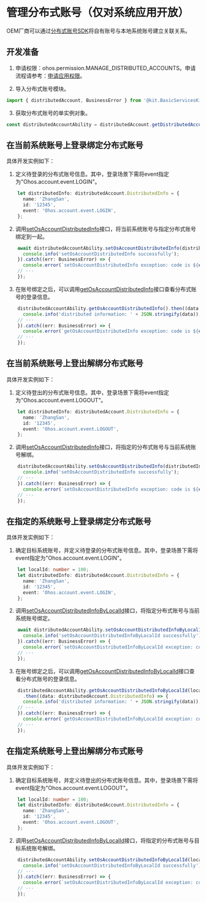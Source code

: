 # 管理分布式账号（仅对系统应用开放）

<!--Kit: Basic Services Kit-->
<!--Subsystem: Account-->
<!--Owner: @steven-q-->
<!--Designer: @JiDong-CS1-->
<!--Tester: @zhaimengchao-->
<!--Adviser: @zengyawen-->

OEM厂商可以通过[分布式账号SDK](../../reference/apis-basic-services-kit/js-apis-distributed-account.md)将自有账号与本地系统账号建立关联关系。

## 开发准备

1. 申请权限：ohos.permission.MANAGE_DISTRIBUTED_ACCOUNTS。申请流程请参考：[申请应用权限](../../security/AccessToken/determine-application-mode.md#system_basic等级应用申请权限的方式)。

2. 导入分布式账号模块。

   <!-- @[import_the_distributed_account_module](https://gitcode.com/openharmony/applications_app_samples/blob/master/code/DocsSample/Account/ManageDistributedAccount/entry/src/main/ets/pages/Index.ets) -->

``` TypeScript
import { distributedAccount, BusinessError } from '@kit.BasicServicesKit';
```


3. 获取分布式账号的单实例对象。

   <!-- @[obtain_the_single-instance_object_of_the_distributed_account](https://gitcode.com/openharmony/applications_app_samples/blob/master/code/DocsSample/Account/ManageDistributedAccount/entry/src/main/ets/pages/Index.ets) -->

``` TypeScript
const distributedAccountAbility = distributedAccount.getDistributedAccountAbility();
```


## 在当前系统账号上登录绑定分布式账号

具体开发实例如下：

1. 定义待登录的分布式账号信息。其中，登录场景下需将event指定为"Ohos.account.event.LOGIN"。

   <!-- @[define_the_distributed_account_information_to_be_logged_in](https://gitcode.com/openharmony/applications_app_samples/blob/master/code/DocsSample/Account/ManageDistributedAccount/entry/src/main/ets/pages/Index.ets) -->

``` TypeScript
    let distributedInfo: distributedAccount.DistributedInfo = {
      name: 'ZhangSan',
      id: '12345',
      event: 'Ohos.account.event.LOGIN',
    };
```


2. 调用[setOsAccountDistributedInfo](../../reference/apis-basic-services-kit/js-apis-distributed-account.md#setosaccountdistributedinfo9)接口，将当前系统账号与指定分布式账号绑定到一起。

   <!-- @[bind_the_current_system_account_to_the_specified_distributed_account](https://gitcode.com/openharmony/applications_app_samples/blob/master/code/DocsSample/Account/ManageDistributedAccount/entry/src/main/ets/pages/Index.ets) -->

``` TypeScript
    await distributedAccountAbility.setOsAccountDistributedInfo(distributedInfo).then(() => {
      console.info('setOsAccountDistributedInfo successfully');
    }).catch((err: BusinessError) => {
      console.error(`setOsAccountDistributedInfo exception: code is ${err.code}, message is ${err.message}`);
	// ···
    });
```


3. 在账号绑定之后，可以调用[getOsAccountDistributedInfo](../../reference/apis-basic-services-kit/js-apis-distributed-account.md#getosaccountdistributedinfo9)接口查看分布式账号的登录信息。

   <!-- @[view_the_login_information_of_distributed_account](https://gitcode.com/openharmony/applications_app_samples/blob/master/code/DocsSample/Account/ManageDistributedAccount/entry/src/main/ets/pages/Index.ets) -->

``` TypeScript
    distributedAccountAbility.getOsAccountDistributedInfo().then((data: distributedAccount.DistributedInfo) => {
      console.info('distributed information: ' + JSON.stringify(data));
	// ···
    }).catch((err: BusinessError) => {
      console.error(`getOsAccountDistributedInfo exception: code is ${err.code}, message is ${err.message}`);
	// ···
    });
```


## 在当前系统账号上登出解绑分布式账号

具体开发实例如下：

1. 定义待登出的分布式账号信息。其中，登录场景下需将event指定为"Ohos.account.event.LOGOUT"。

   <!-- @[define_the_distributed_account_information_to_be_logged_out](https://gitcode.com/openharmony/applications_app_samples/blob/master/code/DocsSample/Account/ManageDistributedAccount/entry/src/main/ets/pages/Index.ets) -->

``` TypeScript
    let distributedInfo: distributedAccount.DistributedInfo = {
      name: 'ZhangSan',
      id: '12345',
      event: 'Ohos.account.event.LOGOUT',
    };
```

2. 调用[setOsAccountDistributedInfo](../../reference/apis-basic-services-kit/js-apis-distributed-account.md#setosaccountdistributedinfo9)接口，将指定的分布式账号与当前系统账号解绑。

   <!-- @[unbind_the_specified_distributed_account_from_the_current_system_account](https://gitcode.com/openharmony/applications_app_samples/blob/master/code/DocsSample/Account/ManageDistributedAccount/entry/src/main/ets/pages/Index.ets) -->

``` TypeScript
    distributedAccountAbility.setOsAccountDistributedInfo(distributedInfo).then(() => {
      console.info('setOsAccountDistributedInfo successfully');
	// ···
    }).catch((err: BusinessError) => {
      console.error(`setOsAccountDistributedInfo exception: code is ${err.code}, message is ${err.message}`);
	// ···
    });
```


## 在指定的系统账号上登录绑定分布式账号

具体开发实例如下：

1. 确定目标系统账号，并定义待登录的分布式账号信息。其中，登录场景下需将event指定为"Ohos.account.event.LOGIN"。

   <!-- @[determine_the_target_system_account_and_define_the_distributed_account_information_to_be_logged_in](https://gitcode.com/openharmony/applications_app_samples/blob/master/code/DocsSample/Account/ManageDistributedAccount/entry/src/main/ets/pages/Index.ets) -->

``` TypeScript
    let localId: number = 100;
    let distributedInfo: distributedAccount.DistributedInfo = {
      name: 'ZhangSan',
      id: '12345',
      event: 'Ohos.account.event.LOGIN',
    };
```


2. 调用[setOsAccountDistributedInfoByLocalId](../../reference/apis-basic-services-kit/js-apis-distributed-account-sys.md#setosaccountdistributedinfobylocalid10)接口，将指定分布式账号与当前系统账号绑定。

   <!-- @[bind_the_specified_distributed_account_to_the_current_system_account](https://gitcode.com/openharmony/applications_app_samples/blob/master/code/DocsSample/Account/ManageDistributedAccount/entry/src/main/ets/pages/Index.ets) -->

``` TypeScript
    await distributedAccountAbility.setOsAccountDistributedInfoByLocalId(localId, distributedInfo).then(() => {
      console.info('setOsAccountDistributedInfoByLocalId successfully');
    }).catch((err: BusinessError) => {
      console.error(`setOsAccountDistributedInfoByLocalId exception: code is ${err.code}, message is ${err.message}`);
	// ···
    });
```


3. 在账号绑定之后，可以调用[getOsAccountDistributedInfoByLocalId](../../reference/apis-basic-services-kit/js-apis-distributed-account-sys.md#getosaccountdistributedinfobylocalid10)接口查看分布式账号的登录信息。

   <!-- @[view_the_login_information_of_a_distributed_account](https://gitcode.com/openharmony/applications_app_samples/blob/master/code/DocsSample/Account/ManageDistributedAccount/entry/src/main/ets/pages/Index.ets) -->

``` TypeScript
    distributedAccountAbility.getOsAccountDistributedInfoByLocalId(localId)
      .then((data: distributedAccount.DistributedInfo) => {
      console.info('distributed information: ' + JSON.stringify(data));
	// ···
    }).catch((err: BusinessError) => {
      console.error(`getOsAccountDistributedInfoByLocalId exception: code is ${err.code}, message is ${err.message}`);
	// ···
    });
```


## 在指定系统账号上登出解绑分布式账号

具体开发实例如下：

1. 确定目标系统账号，并定义待登出的分布式账号信息。其中，登录场景下需将event指定为"Ohos.account.event.LOGOUT"。

   <!-- @[determine_the_target_system_account_and_define_the_distributed_account_information_to_be_logged_out](https://gitcode.com/openharmony/applications_app_samples/blob/master/code/DocsSample/Account/ManageDistributedAccount/entry/src/main/ets/pages/Index.ets) -->

``` TypeScript
    let localId: number = 100;
    let distributedInfo: distributedAccount.DistributedInfo = {
      name: 'ZhangSan',
      id: '12345',
      event: 'Ohos.account.event.LOGOUT',
    };
```


2. 调用[setOsAccountDistributedInfoByLocalId](../../reference/apis-basic-services-kit/js-apis-distributed-account-sys.md#setosaccountdistributedinfobylocalid10)接口，将指定的分布式账号与目标系统账号解绑。

   <!-- @[unbind_the_specified_distributed_account_from_the_target_system_account](https://gitcode.com/openharmony/applications_app_samples/blob/master/code/DocsSample/Account/ManageDistributedAccount/entry/src/main/ets/pages/Index.ets) -->

``` TypeScript
    distributedAccountAbility.setOsAccountDistributedInfoByLocalId(localId, distributedInfo).then(() => {
      console.info('setOsAccountDistributedInfoByLocalId successfully');
	// ···
    }).catch((err: BusinessError) => {
      console.error(`setOsAccountDistributedInfoByLocalId exception: code is ${err.code}, message is ${err.message}`);
	// ···
    });
```

